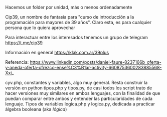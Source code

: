 Hacemos un folder por unidad, más o menos ordenadamente

Cip39, un nombre de fantasía para "curso de introducción a la programación para mayores de 39 años". Claro esta, es para cualquier persona que lo quiera aprovechar

Para interactuar entre los interesados tenemos un grupo de telegram https://t.me/cip39

Información en general https://klak.com.ar/39plus

Referencia: https://www.linkedin.com/posts/daniel-faure-8237166b_oferta-y-aneda-oferta-ofrezco-ense%C3%B1ar-activity-6608753600283885568-Xxi_

cyv.php, constantes y variables, algo muy general. Resta construir la versión en python
tipos.php y tipos.py, de casi todos los script trato de hacer versiones muy similares en ambos lenguajes, con la finalidad de que puedan comparar entre ambos y entender las particularidades de cada lenguaje. Tipos de variables
logica.php y logica.py, dedicada a practicar álgebra booleana (aka _lógica_)
